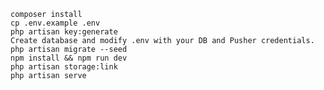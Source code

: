     composer install 
    cp .env.example .env 
    php artisan key:generate 
    Create database and modify .env with your DB and Pusher credentials.
    php artisan migrate --seed
    npm install && npm run dev
    php artisan storage:link
    php artisan serve
